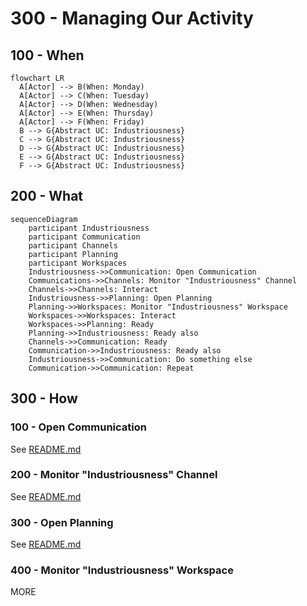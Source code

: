 # 300 - Managing Our Activity

## 100 - When

```mermaid
flowchart LR
  A[Actor] --> B(When: Monday)
  A[Actor] --> C(When: Tuesday)
  A[Actor] --> D(When: Wednesday)
  A[Actor] --> E(When: Thursday)
  A[Actor] --> F(When: Friday)
  B --> G{Abstract UC: Industriousness}
  C --> G{Abstract UC: Industriousness}
  D --> G{Abstract UC: Industriousness}
  E --> G{Abstract UC: Industriousness}
  F --> G{Abstract UC: Industriousness}
```

## 200 - What

```mermaid
sequenceDiagram
    participant Industriousness
    participant Communication
    participant Channels
    participant Planning
    participant Workspaces
    Industriousness->>Communication: Open Communication
    Communications->>Channels: Monitor "Industriousness" Channel
    Channels->>Channels: Interact
    Industriousness->>Planning: Open Planning
    Planning->>Workspaces: Monitor "Industriousness" Workspace
    Workspaces->>Workspaces: Interact
    Workspaces->>Planning: Ready
    Planning->>Industriousness: Ready also
    Channels->>Communication: Ready
    Communication->>Industriousness: Ready also
    Industriousness->>Communication: Do something else
    Communication->>Communication: Repeat
```

## 300 - How

### 100 - Open Communication

See [README.md](./300/100/README.md)

### 200 - Monitor "Industriousness" Channel

See [README.md](./300/200/README.md)

### 300 - Open Planning

See [README.md](./300/300/README.md)

### 400 - Monitor "Industriousness" Workspace

MORE
